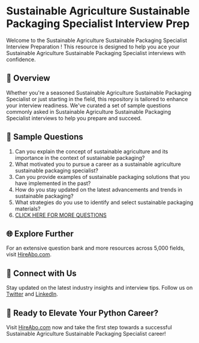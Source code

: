 # Sustainable Agriculture Sustainable Packaging Specialist Interview Prep

Welcome to the Sustainable Agriculture Sustainable Packaging Specialist Interview Preparation ! This resource is designed to help you ace your Sustainable Agriculture Sustainable Packaging Specialist interviews with confidence.

## 🚀 Overview

Whether you're a seasoned Sustainable Agriculture Sustainable Packaging Specialist or just starting in the field, this repository is tailored to enhance your interview readiness. We've curated a set of sample questions commonly asked in Sustainable Agriculture Sustainable Packaging Specialist interviews to help you prepare and succeed.

## 📝 Sample Questions

1. Can you explain the concept of sustainable agriculture and its importance in the context of sustainable packaging?
2. What motivated you to pursue a career as a sustainable agriculture sustainable packaging specialist?
3. Can you provide examples of sustainable packaging solutions that you have implemented in the past?
4. How do you stay updated on the latest advancements and trends in sustainable packaging?
5. What strategies do you use to identify and select sustainable packaging materials?
6. [CLICK HERE FOR MORE QUESTIONS](https://hireabo.com/job/10_4_42/Sustainable%20Agriculture%20Sustainable%20Packaging%20Specialist)

## 🌐 Explore Further

For an extensive question bank and more resources across 5,000 fields, visit [HireAbo.com](https://www.hireabo.com).

## 📱 Connect with Us

Stay updated on the latest industry insights and interview tips. Follow us on [Twitter](https://twitter.com/hireabo) and [LinkedIn](https://www.linkedin.com/in/hire-abo-3609972a8/).

## 🚀 Ready to Elevate Your Python Career?

Visit [HireAbo.com](https://www.hireabo.com) now and take the first step towards a successful Sustainable Agriculture Sustainable Packaging Specialist career!